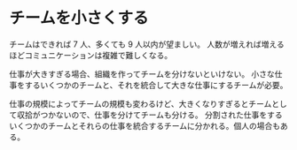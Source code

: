 # チームを小さくする

チームはできれば 7 人、多くても 9 人以内が望ましい。
人数が増えれば増えるほどコミュニケーションは複雑で難しくなる。

仕事が大きすぎる場合、組織を作ってチームを分けないといけない。
小さな仕事をするいくつかのチームと、それを統合して大きな仕事にするチームが必要。

仕事の規模によってチームの規模も変わるけど、大きくなりすぎるとチームとして収拾がつかないので、仕事を分けてチームも分ける。
分割された仕事をするいくつかのチームとそれらの仕事を統合するチームに分かれる。個人の場合もある。
